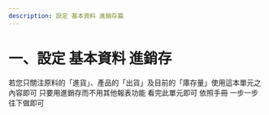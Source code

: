 ```yaml
---
description: 設定 基本資料 進銷存篇
---
```


# 一、設定 基本資料 進銷存

若您只關注原料的「進貨」、產品的「出貨」及目前的「庫存量」使用這本單元之內容即可      只要用進銷存而不用其他報表功能  看完此單元即可 依照手冊 一步一步往下做即可









